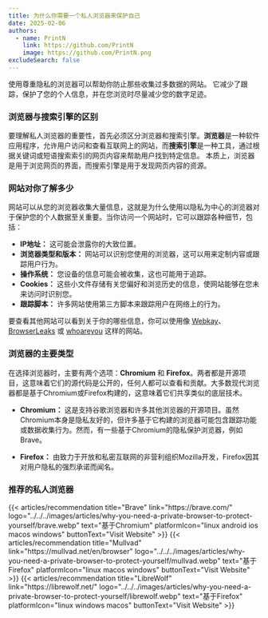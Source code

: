 ```yaml
---
title: 为什么你需要一个私人浏览器来保护自己
date: 2025-02-06
authors:
  - name: PrintN
    link: https://github.com/PrintN
    image: https://github.com/PrintN.png
excludeSearch: false
---
```

使用尊重隐私的浏览器可以帮助你防止那些收集过多数据的网站。 它减少了跟踪，保护了您的个人信息，并在您浏览时尽量减少您的数字足迹。

### 浏览器与搜索引擎的区别
要理解私人浏览器的重要性，首先必须区分浏览器和搜索引擎。**浏览器**是一种软件应用程序，允许用户访问和查看互联网上的网站，而**搜索引擎**是一种工具，通过根据关键词或短语搜索索引的网页内容来帮助用户找到特定信息。 本质上，浏览器是用于浏览网页的界面，而搜索引擎是用于发现网页内容的资源。

### 网站对你了解多少
网站可以从您的浏览器收集大量信息，这就是为什么使用以隐私为中心的浏览器对于保护您的个人数据至关重要。当你访问一个网站时，它可以跟踪各种细节，包括：
- **IP地址：** 这可能会泄露你的大致位置。
- **浏览器类型和版本：** 网站可以识别您使用的浏览器，这可以用来定制内容或跟踪用户行为。
- **操作系统：** 您设备的信息可能会被收集，这也可能用于追踪。
- **Cookies：** 这些小文件存储有关您偏好和浏览历史的信息，使网站能够在您未来访问时识别您。
- **跟踪脚本：** 许多网站使用第三方脚本来跟踪用户在网络上的行为。

要查看其他网站可以看到关于你的哪些信息，你可以使用像 [Webkay](https://webkay.robinlinus.com)、[BrowserLeaks](https://browserleaks.com) 或 [whoareyou](https://printn.github.io/whoareyou) 这样的网站。

### 浏览器的主要类型
在选择浏览器时，主要有两个选项：**Chromium** 和 **Firefox**。两者都是开源项目，这意味着它们的源代码是公开的，任何人都可以查看和贡献。大多数现代浏览器都是基于Chromium或Firefox构建的，这意味着它们共享类似的底层技术。
- **Chromium：** 这是支持谷歌浏览器和许多其他浏览器的开源项目。虽然Chromium本身是隐私友好的，但许多基于它构建的浏览器可能包含跟踪功能或数据收集行为。然而，有一些基于Chromium的隐私保护浏览器，例如Brave。

- **Firefox：** 由致力于开放和私密互联网的非营利组织Mozilla开发，Firefox因其对用户隐私的强烈承诺而闻名。

### 推荐的私人浏览器
<div class="recommendations">
  <div class="grid">
    {{< articles/recommendation title="Brave" link="https://brave.com/" logo="../../../images/articles/why-you-need-a-private-browser-to-protect-yourself/brave.webp" text="基于Chromium" platformIcon="linux android ios macos windows" buttonText="Visit Website" >}}
    {{< articles/recommendation title="Mullvad" link="https://mullvad.net/en/browser" logo="../../../images/articles/why-you-need-a-private-browser-to-protect-yourself/mullvad.webp" text="基于Firefox" platformIcon="linux macos windows" buttonText="Visit Website" >}}
    {{< articles/recommendation title="LibreWolf" link="https://librewolf.net/" logo="../../../images/articles/why-you-need-a-private-browser-to-protect-yourself/librewolf.webp" text="基于Firefox" platformIcon="linux windows macos" buttonText="Visit Website" >}}
  </div>
</div>
